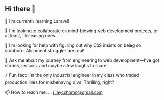 ## Hi there 👋
🌱 I’m currently learning Laravel!

👯 I'm looking to collaborate on mind-blowing web development projects, or at least, life-easing ones.

🤔 I’m looking for help with figuring out why CSS insists on being so stubborn. Alignment struggles are real!

💬 Ask me about  my journey from engineering to web development—I’ve got stories, lessons, and maybe a few laughs to share!

⚡ Fun fact: I'm the only industrial engineer in my class who traded production lines for misbehaving divs. Thrilling, right?

📫 How to reach me: ... j.laycohomo@gmail.com
<!--
**Joshualaycoh/joshualaycoh** is a ✨ _special_ ✨ repository because its `README.md` (this file) appears on your GitHub profile.

Here are some ideas to get you started:

- 🔭 I’m currently working on ...
- 🌱 I’m currently learning ...
- 👯 I’m looking to collaborate on ...
- 🤔 I’m looking for help with ...
- 💬 Ask me about ...
- 📫 How to reach me: ...
- 😄 Pronouns: ...
- ⚡ Fun fact: ...
-->
